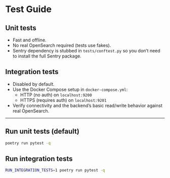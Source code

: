 # Test Guide

## Unit tests

- Fast and offline.
- No real OpenSearch required (tests use fakes).
- Sentry dependency is stubbed in `tests/conftest.py` so you don’t need to install the full Sentry package.

## Integration tests

- Disabled by default.
- Use the Docker Compose setup in `docker-compose.yml`:
  - HTTP (no auth) on `localhost:9200`
  - HTTPS (requires auth) on `localhost:9201`
- Verify connectivity and the backend’s basic read/write behavior against real OpenSearch.

---

## Run unit tests (default)

```sh
poetry run pytest -q
```

## Run integration tests

```sh
RUN_INTEGRATION_TESTS=1 poetry run pytest -q
```